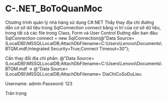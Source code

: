 # C-.NET_BoToQuanMoc
Chương trình quản lý nhà hàng sử dụng C#.NET
Thầy thay địa chỉ đường dẫn cơ sở dữ liệu trong SqlConnection connect bằng vị trí của cơ sở dữ liệu, trong tất cả các file trong Class, Form và User Control
Đường dẫn ban đâu: SqlConnection connect = new SqlConnection(@"Data Source=(LocalDB)\MSSQLLocalDB;AttachDbFilename=C:\Users\Lenovo\Documents\BTQM.mdf;Integrated Security=True;Connect Timeout=30");

Cần thay đổi địa chỉ phần: @"Data Source=(LocalDB)\MSSQLLocalDB;AttachDbFilename=C:\Users\Lenovo\Documents\BTQM.mdf -> @"Data Source=(LocalDB)\MSSQLLocalDB;AttachDbFilename= DiaChiCoSoDuLieu

Username: admin
Password: 123

Trân trọng
